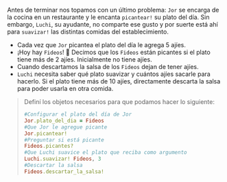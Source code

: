 Antes de terminar nos topamos con un último problema: `Jor` se encarga de la cocina en un restaurante y le encanta `picantear!` su plato del día. Sin embargo, `Luchi`, su ayudante, no comparte ese gusto y por suerte está ahí para `suavizar!` las distintas comidas del establecimiento. 

* Cada vez que `Jor` picantea el plato del día le agrega 5 ajíes.
* ¡Hoy hay `Fideos`! :drooling_face: Decimos que los `Fideos` están picantes si el plato tiene más de 2 ajíes. Inicialmente no tiene ajíes.
* Cuando descartamos la salsa de los `Fideos` dejan de tener ajíes. 
* `Luchi` necesita saber qué plato suavizar y cuántos ajíes sacarle para hacerlo. Si el plato tiene más de 10 ajíes, directamente descarta la salsa para poder usarla en otra comida. 

> Definí los objetos necesarios para que podamos hacer lo siguiente: 
> 
> ```ruby
> #Configurar el plato del día de Jor
> Jor.plato_del_dia = Fideos
> #Que Jor le agregue picante
> Jor.picantear!
> #Preguntar si está picante
> Fideos.picantes?
> #Que Luchi suavice el plato que reciba como argumento
> Luchi.suavizar! Fideos, 3
> #Descartar la salsa
> Fideos.descartar_la_salsa!
> ```